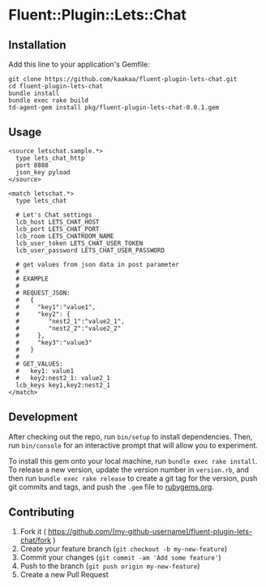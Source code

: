 # Fluent::Plugin::Lets::Chat

## Installation

Add this line to your application's Gemfile:

```
git clone https://github.com/kaakaa/fluent-plugin-lets-chat.git
cd fluent-plugin-lets-chat
bundle install
bundle exec rake build
td-agent-gem install pkg/fluent-plugin-lets-chat-0.0.1.gem
```

## Usage

```
<source letschat.sample.*>
  type lets_chat_http
  port 8888
  json_key pyload
</source>

<match letschat.*>
  type lets_chat

  # Let's Chat settings
  lcb_host LETS_CHAT_HOST
  lcb_port LETS_CHAT_PORT
  lcb_room LETS_CHATROOM_NAME
  lcb_user_token LETS_CHAT_USER_TOKEN
  lcb_user_password LETS_CHAT_USER_PASSWORD

  # get values from json data in post parameter
  # 
  # EXAMPLE
  #
  # REQUEST_JSON:
  #   {
  #     "key1":"value1", 
  #     "key2": {
  #        "nest2_1":"value2_1",
  #        "nest2_2":"value2_2"
  #     },
  #     "key3":"value3"
  #   }
  #
  # GET_VALUES:
  #   key1: value1
  #   key2:nest2_1: value2_1
  lcb_keys key1,key2:nest2_1
</match>
```

## Development

After checking out the repo, run `bin/setup` to install dependencies. Then, run `bin/console` for an interactive prompt that will allow you to experiment.

To install this gem onto your local machine, run `bundle exec rake install`. To release a new version, update the version number in `version.rb`, and then run `bundle exec rake release` to create a git tag for the version, push git commits and tags, and push the `.gem` file to [rubygems.org](https://rubygems.org).

## Contributing

1. Fork it ( https://github.com/[my-github-username]/fluent-plugin-lets-chat/fork )
2. Create your feature branch (`git checkout -b my-new-feature`)
3. Commit your changes (`git commit -am 'Add some feature'`)
4. Push to the branch (`git push origin my-new-feature`)
5. Create a new Pull Request
